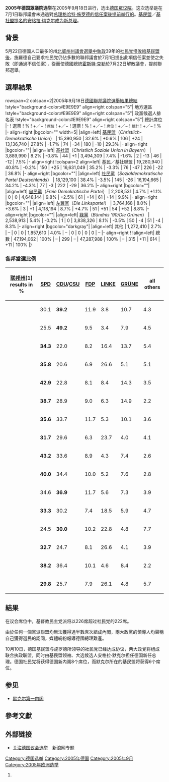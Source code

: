 **2005年德国眾議院选举**在2005年9月18日进行，选出[德国眾议院](https://zh.wikipedia.org/wiki/德国眾议院 "wikilink")。这次选举是在7月1日聯邦議會未通過對[总理](../Page/德国总理.md "wikilink")[格哈特·施罗德的信任案後提前举行的](https://zh.wikipedia.org/wiki/格哈特·施罗德 "wikilink")。[基民盟](../Page/德国基督教民主联盟.md "wikilink")／[基社盟提名的](https://zh.wikipedia.org/wiki/基社盟 "wikilink")[安格拉·梅克尔成为新总理](https://zh.wikipedia.org/wiki/安格拉·梅克尔 "wikilink")。

## 背景

5月22日德國人口最多的州[北威州州議會選舉中執政](../Page/北莱茵-威斯特法伦.md "wikilink")39年的[社民党慘敗給基民盟後](../Page/德国社会民主党.md "wikilink")，施羅德自己要求社民党仍佔多數的聯邦議會於7月1日提出此項信任案並使之失敗（即通過不信任案），從而使德國總統[霍斯特·克勒](../Page/霍斯特·克勒.md "wikilink")於7月22日解散議會，提前聯邦選舉。

## 選舉結果

rowspan=2 colspan=2|2005年9月18日[德國聯邦議院](https://zh.wikipedia.org/wiki/德國聯邦議院 "wikilink")[選舉結果總結](https://zh.wikipedia.org/wiki/2005年德國聯邦選舉 "wikilink") \!style="background-color:\#E9E9E9" align=right colspan="5"| 地方選區 \!style="background-color:\#E9E9E9" align=right colspan="5"| 政黨候選人排名表 \!style="background-color:\#E9E9E9" align=right colspan="5"| 總計席位 |- \! 選票 \! % \! +／− \! <small>席位</small> \! +／− \! 選票 \! % \! +／− \! <small>席位</small> \! +／− \! <small>總計</small> \! +／− \! % |- align=right |bgcolor="" width=5| |align=left| [基民盟](https://zh.wikipedia.org/wiki/德國基督教民主聯盟 "wikilink")（*Christlich-Demokratische Union*） | 15,390,950 | 32.6% | +0.6% | 106 | +24 | 13,136,740 | 27.8% | -1.7% | 74 | -34 | 180 | -10 | 29.3% |- align=right |bgcolor=""| |align=left| [基社盟](https://zh.wikipedia.org/wiki/拜仁基督教社會聯盟 "wikilink")（*Christlich Soziale Union in Bayern*） | 3,889,990 | 8.2% | -0.8% | 44 | +1 | 3,494,309 | 7.4% | -1.6% | 2 | -13 | 46 | -12 | 7.5% |- align=right \!colspan=2 align=left| 基民／基社聯盟 | 19,280,940 | 40.8% | -0.2% | 150 | +25 | 16,631,049 | 35.2% | -3.3% | 76 | -47 | 226 | -22 | 36.8% |- align=right |bgcolor=""| |align=left| [社民黨](https://zh.wikipedia.org/wiki/德國社會民主黨 "wikilink")（*Sozialdemokratische Partei Deutschlands*） | 18,129,100 | 38.4% | -3.5% | 145 | -26 | 16,194,665 | 34.2% | -4.3% | 77 | -3 | 222 | -29 | 36.2% |- align=right |bgcolor=""| |align=left| [自民黨](https://zh.wikipedia.org/wiki/自由民主黨_\(德國\) "wikilink")（*Freie Demokratische Partei*） | 2,208,531 | 4.7% | +1.1% | 0 | 0 | 4,648,144 | 9.8% | +2.5% | 61 | +14 | 61 | +14 | 9.9% |- align=right |bgcolor=""| |align=left| [左翼黨](https://zh.wikipedia.org/wiki/德國左翼黨 "wikilink")（*Die Linkspartei*） | 3,764,168 | 8.0% | +3.6% | 3 | +1 | 4,118,194 | 8.7% | +4.7% | 51 | +51 | 54 | +52 | 8.8% |- align=right |bgcolor=""| |align=left| [綠黨](https://zh.wikipedia.org/wiki/德國綠黨 "wikilink")（*Bündnis '90/Die Grünen*） | 2,538,913 | 5.4% | -0.2% | 1 | 0 | 3,838,326 | 8.1% | -0.5% | 50 | -4 | 51 | -4 | 8.3% |- align=right |bgcolor="darkgray"| |align=left| 其他 | 1,272,410 | 2.7% | – | 0 | 0 | 1,857,610 | 4.0% | – | 0 | 0 | 0 | 0 | – |- align=right \! \!align=left| 總數 | 47,194,062 | 100% | – | 299 | – | 47,287,988 | 100% | – | 315 | +11 | 614 | +11 | 100% |}

### 各邦當選比例

<table>
<thead>
<tr class="header">
<th><p><a href="../Page/联邦州_(德国).md" title="wikilink">联邦州</a>[1] results in %</p></th>
<th><p><a href="../Page/德国社会民主党.md" title="wikilink">SPD</a></p></th>
<th><p><a href="../Page/德国基督教民主联盟.md" title="wikilink">CDU</a>/<a href="../Page/巴伐利亚基督教社会联盟.md" title="wikilink">CSU</a></p></th>
<th><p><a href="../Page/自由民主党_(德国).md" title="wikilink">FDP</a></p></th>
<th><p><a href="../Page/左翼党_(德国).md" title="wikilink">LINKE</a></p></th>
<th><p><a href="https://zh.wikipedia.org/wiki/联盟90/绿党" title="wikilink">GRÜNE</a></p></th>
<th><p>all others</p></th>
</tr>
</thead>
<tbody>
<tr class="odd">
<td></td>
<td><p>30.1</p></td>
<td><p><strong>39.2</strong></p></td>
<td><p>11.9</p></td>
<td><p>3.8</p></td>
<td><p>10.7</p></td>
<td><p>4.3</p></td>
</tr>
<tr class="even">
<td></td>
<td><p>25.5</p></td>
<td><p><strong>49.2</strong></p></td>
<td><p>9.5</p></td>
<td><p>3.4</p></td>
<td><p>7.9</p></td>
<td><p>4.5</p></td>
</tr>
<tr class="odd">
<td></td>
<td><p><strong>34.3</strong></p></td>
<td><p>22.0</p></td>
<td><p>8.2</p></td>
<td><p>16.4</p></td>
<td><p>13.7</p></td>
<td><p>5.4</p></td>
</tr>
<tr class="even">
<td></td>
<td><p><strong>35.8</strong></p></td>
<td><p>20.6</p></td>
<td><p>6.9</p></td>
<td><p>26.6</p></td>
<td><p>5.1</p></td>
<td><p>5.1</p></td>
</tr>
<tr class="odd">
<td></td>
<td><p><strong>42.9</strong></p></td>
<td><p>22.8</p></td>
<td><p>8.1</p></td>
<td><p>8.4</p></td>
<td><p>14.3</p></td>
<td><p>3.5</p></td>
</tr>
<tr class="even">
<td></td>
<td><p><strong>38.7</strong></p></td>
<td><p>28.9</p></td>
<td><p>9.0</p></td>
<td><p>6.3</p></td>
<td><p>14.9</p></td>
<td><p>2.2</p></td>
</tr>
<tr class="odd">
<td></td>
<td><p><strong>35.6</strong></p></td>
<td><p>33.7</p></td>
<td><p>11.7</p></td>
<td><p>5.3</p></td>
<td><p>10.1</p></td>
<td><p>3.6</p></td>
</tr>
<tr class="even">
<td></td>
<td><p><strong>31.7</strong></p></td>
<td><p>29.6</p></td>
<td><p>6.3</p></td>
<td><p>23.7</p></td>
<td><p>4.0</p></td>
<td><p>4.1</p></td>
</tr>
<tr class="odd">
<td></td>
<td><p><strong>43.2</strong></p></td>
<td><p>33.6</p></td>
<td><p>8.9</p></td>
<td><p>4.3</p></td>
<td><p>7.4</p></td>
<td><p>2.6</p></td>
</tr>
<tr class="even">
<td></td>
<td><p><strong>40.0</strong></p></td>
<td><p>34.4</p></td>
<td><p>10.0</p></td>
<td><p>5.2</p></td>
<td><p>7.6</p></td>
<td><p>2.8</p></td>
</tr>
<tr class="odd">
<td></td>
<td><p>34.6</p></td>
<td><p><strong>36.9</strong></p></td>
<td><p>11.7</p></td>
<td><p>5.6</p></td>
<td><p>7.3</p></td>
<td><p>3.9</p></td>
</tr>
<tr class="even">
<td></td>
<td><p><strong>33.3</strong></p></td>
<td><p>30.2</p></td>
<td><p>7.4</p></td>
<td><p>18.5</p></td>
<td><p>5.9</p></td>
<td><p>4.7</p></td>
</tr>
<tr class="odd">
<td></td>
<td><p>24.5</p></td>
<td><p><strong>30.0</strong></p></td>
<td><p>10.2</p></td>
<td><p>22.8</p></td>
<td><p>4.8</p></td>
<td><p>7.7</p></td>
</tr>
<tr class="even">
<td></td>
<td><p><strong>32.7</strong></p></td>
<td><p>24.7</p></td>
<td><p>8.1</p></td>
<td><p>26.6</p></td>
<td><p>4.1</p></td>
<td><p>3.9</p></td>
</tr>
<tr class="odd">
<td></td>
<td><p><strong>38.2</strong></p></td>
<td><p>36.4</p></td>
<td><p>10.1</p></td>
<td><p>4.6</p></td>
<td><p>8.4</p></td>
<td><p>2.2</p></td>
</tr>
<tr class="even">
<td></td>
<td><p><strong>29.8</strong></p></td>
<td><p>25.7</p></td>
<td><p>7.9</p></td>
<td><p>26.1</p></td>
<td><p>4.8</p></td>
<td><p>5.7</p></td>
</tr>
</tbody>
</table>

## 結果

在议会席位中，基督教民主党派将以226席超过社民党的222席。

由於任何一個黨派聯盟均無法獲得過半數席次組成內閣，兩大政黨的領導人均聲稱自己獲得選民的認同，媒體紛紛報導德國總理難產。

10月10日，德国基民盟与施罗德所领导的社民党已经达成协议，两大政党将组成联合执政联盟，同时由基民盟领袖、大选候选人安格拉·默克尔担任德国新任总理。德国社民党将获得德国新内阁8个席位，而默克尔所在的基民盟将获得6个席位。

## 参见

  - [默克尔第一内阁](../Page/默克尔第一内阁.md "wikilink")

## 參考文獻

<div class="references-small">

<references />

</div>

## 外部链接

  - [关注德国议会选举](http://news.sina.com.cn/z/germanvote/index.shtml)　新浪网专题

[Category:德国选举](https://zh.wikipedia.org/wiki/Category:德国选举 "wikilink") [Category:2005年德国](https://zh.wikipedia.org/wiki/Category:2005年德国 "wikilink") [Category:2005年9月](https://zh.wikipedia.org/wiki/Category:2005年9月 "wikilink") [Category:2005年欧洲选举](https://zh.wikipedia.org/wiki/Category:2005年欧洲选举 "wikilink")

1.